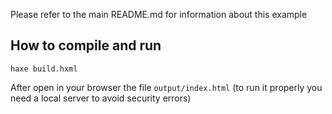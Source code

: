 Please refer to the main README.md for information about this example

## How to compile and run

````haxe build.hxml````

After open in your browser the file ````output/index.html````
(to run it properly you need a local server to avoid security errors)
